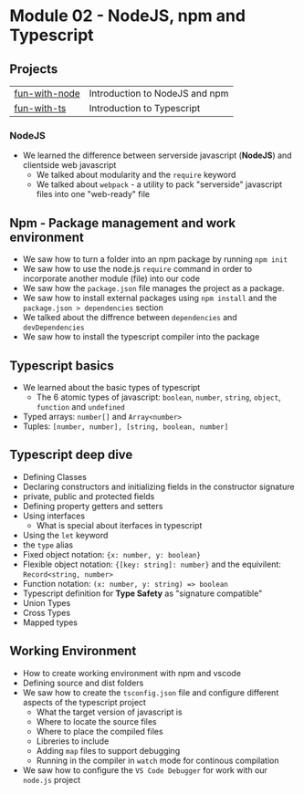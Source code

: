 # Module 02 - NodeJS, npm and Typescript

## Projects
|     |     |
| --- | --- |
| [fun-with-node](projects/fun-with-node-js/) | Introduction to NodeJS and npm |
| [fun-with-ts](./projects/fun-with-ts) | Introduction to Typescript | 


### NodeJS
* We learned the difference between serverside javascript (**NodeJS**) and clientside web javascript
  * We talked about modularity and the `require` keyword
  * We talked about `webpack`  - a utility to pack "serverside" javascript files into one "web-ready" file

## Npm - Package management and work environment
* We saw how to turn a folder into an npm package by running `npm init`
* We saw how to use the node.js `require` command in order to incorporate another module (file) into our code
* We saw how the `package.json` file manages the project as a package.
* We saw how to install external packages using `npm install` and the `package.json > dependencies` section
* We talked about the diffrence between `dependencies` and `devDependencies` 
* We saw how to install the typescript compiler into the package

## Typescript basics
* We learned about the basic types of typescript
  * The 6 atomic types of javascript: `boolean`, `number`, `string`, `object`, `function` and `undefined`
* Typed arrays: `number[]` and `Array<number>`
* Tuples: `[number, number], [string, boolean, number]`

## Typescript deep dive
* Defining Classes
* Declaring constructors and initializing fields in the constructor signature
* private, public and protected fields
* Defining property getters and setters
* Using interfaces
  * What is special about iterfaces in typescript
* Using the `let` keyword
* the `type` alias
* Fixed object notation: `{x: number, y: boolean}`
* Flexible object notation: `{[key: string]: number}` and the equivilent: `Record<string, number>`
* Function notation: `(x: number, y: string) => boolean` 
* Typescript definition for **Type Safety** as "signature compatible"
* Union Types
* Cross Types
* Mapped types

## Working Environment
* How to create working environment with npm and vscode
* Defining source and dist folders
* We saw how to create the `tsconfig.json` file and configure different aspects of the typescript project
  * What the target version of javascript is
  * Where to locate the source files
  * Where to place the compiled files
  * Libreries to include
  * Adding `map` files to support debugging
  * Running in the compiler in `watch` mode for continous compilation
* We saw how to configure the `VS Code Debugger` for work with our `node.js` project


